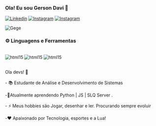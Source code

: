 ### Ola! Eu sou Gerson Davi 👋

[![Linkedin](https://img.shields.io/badge/LinkedIn-0077B5?style=for-the-badge&logo=linkedin&logoColor=white)](https://www.linkedin.com/in/gerson-davi-221253207/)
[![Instagram](https://img.shields.io/badge/Instagram-E4405F?style=for-the-badge&logo=instagram&logoColor=white)](https://www.instagram.com/gersondavi81194/)
[![Instagram](https://img.shields.io/badge/Discord-7289DA?style=for-the-badge&logo=discord&logoColor=white)]()


![Gege](https://github-readme-stats.vercel.app/api/top-langs/?username=Gegeof&layout=compact)

### ⚙️ Linguagens e Ferramentas

<div style="display"> <br/>
<img align="center" alt="html15" src= "https://img.shields.io/badge/HTML5-E34F26?style=for-the-badge&logo=html5&logoColor=white" />
<img align="center" alt="html15" src= "https://img.shields.io/badge/CSS3-1572B6?style=for-the-badge&logo=css3&logoColor=white" />
<img align="center" alt="html15" src= "https://img.shields.io/badge/JavaScript-323330?style=for-the-badge&logo=javascript&logoColor=F7DF1E" />
</div>

<br>

<p align="left">Ola devs! 👋<br><br>- 📚 Estudante de Análise e Desenvolvimento de Sistemas<br><br>-🌱Atualmente aprendendo Python | JS | SLQ Server .<br><br>- ⚡ Meus hobbies são Jogar, desenhar e ler. Procurando sempre evoluir <br><br>-❤️ Apaixonado por Tecnologia, esportes e a Lua!</p>
